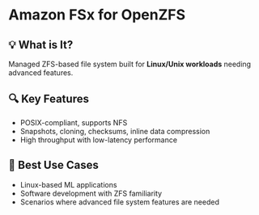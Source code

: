 # Amazon FSx for OpenZFS

## 💡 What is It?
Managed ZFS-based file system built for **Linux/Unix workloads** needing advanced features.

## 🔍 Key Features
- POSIX-compliant, supports NFS
- Snapshots, cloning, checksums, inline data compression
- High throughput with low-latency performance

## 🎯 Best Use Cases
- Linux-based ML applications
- Software development with ZFS familiarity
- Scenarios where advanced file system features are needed

